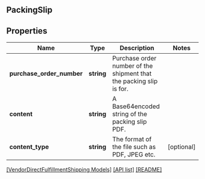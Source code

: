 ## PackingSlip

## Properties

Name | Type | Description | Notes
------------ | ------------- | ------------- | -------------
**purchase_order_number** | **string** | Purchase order number of the shipment that the packing slip is for. |
**content** | **string** | A Base64encoded string of the packing slip PDF. |
**content_type** | **string** | The format of the file such as PDF, JPEG etc. | [optional]

[[VendorDirectFulfillmentShipping Models]](../) [[API list]](../../Api) [[README]](../../../README.md)
